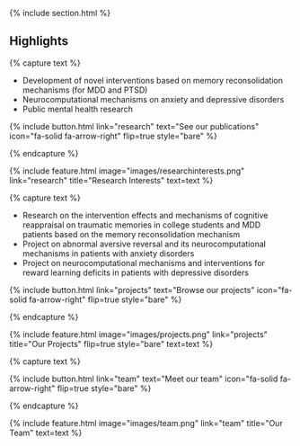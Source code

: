 ---
---




{% include section.html %}

## Highlights

{% capture text %}

- Development of novel interventions based on memory reconsolidation mechanisms (for MDD and PTSD)
- Neurocomputational mechanisms on anxiety and depressive disorders
- Public mental health research

{%
  include button.html
  link="research"
  text="See our publications"
  icon="fa-solid fa-arrow-right"
  flip=true
  style="bare"
%}

{% endcapture %}

{%
  include feature.html
  image="images/researchinterests.png"
  link="research"
  title="Research Interests"
  text=text
%}

{% capture text %}

- Research on the intervention effects and mechanisms of cognitive reappraisal on traumatic memories in college students and MDD patients based on the memory reconsolidation mechanism
- Project on abnormal aversive reversal and its neurocomputational mechanisms in patients with anxiety disorders
- Project on neurocomputational mechanisms and interventions for reward learning deficits in patients with depressive disorders

{%
  include button.html
  link="projects"
  text="Browse our projects"
  icon="fa-solid fa-arrow-right"
  flip=true
  style="bare"
%}

{% endcapture %}

{%
  include feature.html
  image="images/projects.png"
  link="projects"
  title="Our Projects"
  flip=true
  style="bare"
  text=text
%}

{% capture text %}



{%
  include button.html
  link="team"
  text="Meet our team"
  icon="fa-solid fa-arrow-right"
  flip=true
  style="bare"
%}

{% endcapture %}

{%
  include feature.html
  image="images/team.png"
  link="team"
  title="Our Team"
  text=text
%}
